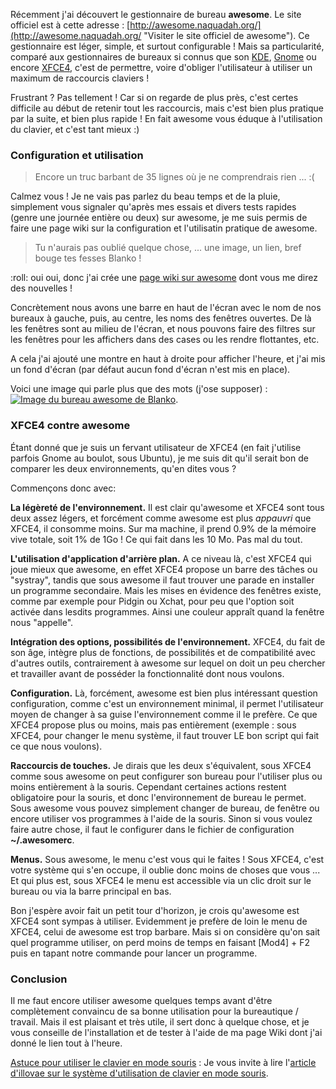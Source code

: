 Récemment j'ai découvert le gestionnaire de bureau **awesome**. Le site officiel est à cette adresse : [http://awesome.naquadah.org/](http://awesome.naquadah.org/ "Visiter le site officiel de awesome"). Ce gestionnaire est léger, simple, et surtout configurable ! Mais sa particularité, comparé aux gestionnaires de bureaux si connus que son [KDE](http://kde.org/ "Visiter le site officiel de KDE"), [Gnome](http://www.gnome.org/ "Visiter le site officiel de Gnome") ou encore [XFCE4](http://www.xfce.org/ "Visiter le site officiel de XFCE4"), c'est de permettre, voire d'obliger l'utilisateur à utiliser un maximum de raccourcis claviers !

Frustrant ? Pas tellement ! Car si on regarde de plus près, c'est certes difficile au début de retenir tout les raccourcis, mais c'est bien plus pratique par la suite, et bien plus rapide ! En fait awesome vous éduque à l'utilisation du clavier, et c'est tant mieux :)

### Configuration et utilisation

> Encore un truc barbant de 35 lignes où je ne comprendrais rien ... :(

Calmez vous ! Je ne vais pas parlez du beau temps et de la pluie, simplement vous signaler qu'après mes essais et divers tests rapides (genre une journée entière ou deux) sur awesome, je me suis permis  de faire une page wiki sur la configuration et l'utilisatin pratique de awesome.

> Tu n'aurais pas oublié quelque chose, ... une image, un lien, bref bouge tes fesses Blanko !

 :roll: oui oui, donc j'ai crée une [page wiki sur awesome](/wiki/doku.php?id=configurations:awesome:index "Page Wiki sur la configuration et l'utilisation de awesome") dont vous me direz des nouvelles !

Concrètement nous avons une barre en haut de l'écran avec le nom de nos bureaux à gauche, puis, au centre, les noms des fenêtres ouvertes. De là les fenêtres sont au milieu de l'écran, et nous pouvons faire des filtres sur les fenêtres pour les affichers dans des cases ou les rendre flottantes, etc.

A cela j'ai ajouté une montre en haut à droite pour afficher l'heure, et j'ai mis un fond d'écran (par défaut aucun fond d'écran n'est mis en place).

Voici une image qui parle plus que des mots (j'ose supposer) : [![Image du bureau awesome de Blanko](http://www.enregistrersous.com/images2/vignettes_images/138693679520080427233806.jpg)](http://www.enregistrersous.com/images2/2/138693679520080427233806.html "Aggrandir l'image du bureau de Blanko sous awesome").

### XFCE4 contre awesome

Étant donné que je suis un fervant utilisateur de XFCE4 (en fait j'utilise parfois Gnome au boulot, sous Ubuntu), je me suis dit qu'il serait bon de comparer les deux environnements, qu'en dites vous ?

Commençons donc avec: 

**La légèreté de l'environnement.** Il est clair qu'awesome et XFCE4 sont tous deux assez légers, et forcément comme awesome est plus *appauvri* que XFCE4, il consomme moins. Sur ma machine, il prend 0.9% de la mémoire vive totale, soit 1% de 1Go ! Ce qui fait dans les 10 Mo. Pas mal du tout.

**L'utilisation d'application d'arrière plan.** A ce niveau là, c'est XFCE4 qui joue mieux que awesome, en effet XFCE4 propose un barre des tâches ou "systray", tandis que sous awesome il faut trouver une parade en installer un programme secondaire. Mais les mises en évidence des fenêtres existe, comme par exemple pour Pidgin ou Xchat, pour peu que l'option soit activée dans lesdits programmes. Ainsi une couleur appraît quand la fenêtre nous "appelle".

**Intégration des options, possibilités de l'environnement.** XFCE4, du fait de son âge, intègre plus de fonctions, de possibilités et de compatibilité avec d'autres outils, contrairement à awesome sur lequel on doit un peu chercher et travailler avant de posséder la fonctionnalité dont nous voulons.

**Configuration.** Là, forcément, awesome est bien plus intéressant question configuration, comme c'est un environnement minimal, il permet l'utilisateur moyen de changer à sa guise l'environnement comme il le prefère. Ce que XFCE4 propose plus ou moins, mais pas entièrement (exemple : sous XFCE4, pour changer le menu système, il faut trouver LE bon script qui fait ce que nous voulons).

**Raccourcis de touches.** Je dirais que les deux s'équivalent, sous XFCE4 comme sous awesome on peut configurer son bureau pour l'utiliser plus ou moins entièrement à la souris. Cependant certaines actions restent obligatoire pour la souris, et donc l'environnement de bureau le permet. Sous awesome vous pouvez simplement changer de bureau, de fenêtre ou encore utiliser vos programmes à l'aide de la souris. Sinon si vous voulez faire autre chose, il faut le configurer dans le fichier de configuration **~/.awesomerc**.

**Menus.** Sous awesome, le menu c'est vous qui le faites ! Sous XFCE4, c'est votre système qui s'en occupe, il oublie donc moins de choses que vous ... Et qui plus est, sous XFCE4 le menu est accessible via un clic droit sur le bureau ou via la barre principal en bas.

Bon j'espère avoir fait un petit tour d'horizon, je crois qu'awesome est XFCE4 sont sympas à utiliser. Evidemment je prefère de loin le menu de XFCE4, celui de awesome est trop barbare. Mais si on considère qu'on sait quel programme utiliser, on perd moins de temps en faisant [Mod4] + F2 puis en tapant notre commande pour lancer un programme.

### Conclusion

Il me faut encore utiliser awesome quelques temps avant d'être complètement convaincu de sa bonne utilisation pour la bureautique / travail. Mais il est plaisant et très utile, il sert donc à quelque chose, et je vous conseille de l'installation et de tester à l'aide de ma page Wiki dont j'ai donné le lien tout à l'heure.

<u>Astuce pour utiliser le clavier en mode souris</u> : Je vous invite à lire l'[article d'illovae sur le système d'utilisation de clavier en mode souris](http://people.dunnewind.net/d/1216223376_mv_devinputmice_devnull.txt "Découvrir comment utiliser son clavier en mode souris sous GNU / Linux").

